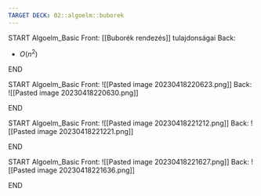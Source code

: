 ```yaml
---
TARGET DECK: 02::algoelm::buborek
---
```


START
Algoelm_Basic
Front:
[[Buborék rendezés]] tulajdonságai
Back:
- $O(n^2)$
<!--ID: 1681852672516-->
END

START
Algoelm_Basic
Front:
![[Pasted image 20230418220623.png]]
Back:
![[Pasted image 20230418220630.png]]
<!--ID: 1681852672521-->
END

START
Algoelm_Basic
Front:
![[Pasted image 20230418221212.png]]
Back:
![[Pasted image 20230418221221.png]]
<!--ID: 1681852672527-->
END

START
Algoelm_Basic
Front:
![[Pasted image 20230418221627.png]]
Back:
![[Pasted image 20230418221636.png]]
<!--ID: 1681852672532-->
END